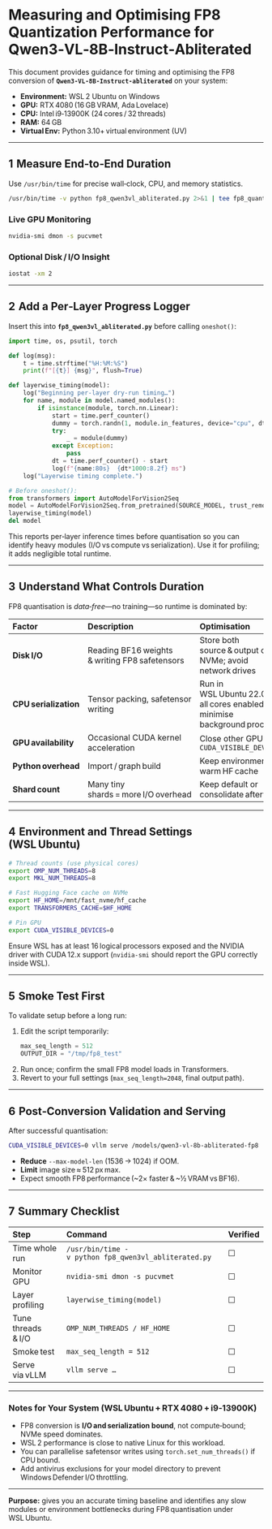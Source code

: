 # Measuring and Optimising FP8 Quantization Performance for Qwen3‑VL‑8B‑Instruct‑Abliterated

This document provides guidance for timing and optimising the FP8 conversion of **`Qwen3‑VL‑8B‑Instruct‑abliterated`** on your system:

- **Environment:** WSL 2 Ubuntu on Windows
- **GPU:** RTX 4080 (16 GB VRAM, Ada Lovelace)
- **CPU:** Intel i9‑13900K (24 cores / 32 threads)
- **RAM:** 64 GB
- **Virtual Env:** Python 3.10+ virtual environment (UV)

---

## 1  Measure End‑to‑End Duration

Use `/usr/bin/time` for precise wall‑clock, CPU, and memory statistics.

```bash
/usr/bin/time -v python fp8_qwen3vl_abliterated.py 2>&1 | tee fp8_quant.log
```

### Live GPU Monitoring
```bash
nvidia-smi dmon -s pucvmet
```

### Optional Disk / I/O Insight
```bash
iostat -xm 2
```

---

## 2  Add a Per‑Layer Progress Logger

Insert this into **`fp8_qwen3vl_abliterated.py`** before calling `oneshot()`:

```python
import time, os, psutil, torch

def log(msg):
    t = time.strftime("%H:%M:%S")
    print(f"[{t}] {msg}", flush=True)

def layerwise_timing(model):
    log("Beginning per‑layer dry‑run timing…")
    for name, module in model.named_modules():
        if isinstance(module, torch.nn.Linear):
            start = time.perf_counter()
            dummy = torch.randn(1, module.in_features, device="cpu", dtype=torch.float32)
            try:
                _ = module(dummy)
            except Exception:
                pass
            dt = time.perf_counter() - start
            log(f"{name:80s}  {dt*1000:8.2f} ms")
    log("Layerwise timing complete.")

# Before oneshot():
from transformers import AutoModelForVision2Seq
model = AutoModelForVision2Seq.from_pretrained(SOURCE_MODEL, trust_remote_code=True)
layerwise_timing(model)
del model
```

This reports per‑layer inference times before quantisation so you can identify heavy modules (I/O vs compute vs serialization).
Use it for profiling; it adds negligible total runtime.

---

## 3  Understand What Controls Duration

FP8 quantisation is *data‑free*—no training—so runtime is dominated by:

| Factor | Description | Optimisation |
|:-------|:-------------|:--------------|
| **Disk I/O** | Reading BF16 weights & writing FP8 safetensors | Store both source & output on NVMe; avoid network drives |
| **CPU serialization** | Tensor packing, safetensor writing | Run in WSL Ubuntu 22.04+ with all cores enabled; minimise background processes |
| **GPU availability** | Occasional CUDA kernel acceleration | Close other GPU jobs; `CUDA_VISIBLE_DEVICES=0` |
| **Python overhead** | Import / graph build | Keep environment lean; warm HF cache |
| **Shard count** | Many tiny shards = more I/O overhead | Keep default or consolidate afterwards |

---

## 4  Environment and Thread Settings (WSL Ubuntu)

```bash
# Thread counts (use physical cores)
export OMP_NUM_THREADS=8
export MKL_NUM_THREADS=8

# Fast Hugging Face cache on NVMe
export HF_HOME=/mnt/fast_nvme/hf_cache
export TRANSFORMERS_CACHE=$HF_HOME

# Pin GPU
export CUDA_VISIBLE_DEVICES=0
```

Ensure WSL has at least 16 logical processors exposed and the NVIDIA driver with CUDA 12.x support (`nvidia-smi` should report the GPU correctly inside WSL).

---

## 5  Smoke Test First

To validate setup before a long run:

1. Edit the script temporarily:
   ```python
   max_seq_length = 512
   OUTPUT_DIR = "/tmp/fp8_test"
   ```
2. Run once; confirm the small FP8 model loads in Transformers.
3. Revert to your full settings (`max_seq_length=2048`, final output path).

---

## 6  Post‑Conversion Validation and Serving

After successful quantisation:

```bash
CUDA_VISIBLE_DEVICES=0 vllm serve /models/qwen3-vl-8b-abliterated-fp8   --trust-remote-code   --max-model-len 2048   --max-num-seqs 1   --gpu-memory-utilization 0.92
```

- **Reduce** `--max-model-len` (1536 → 1024) if OOM.
- **Limit** image size ≈ 512 px max.
- Expect smooth FP8 performance (~2× faster & ~½ VRAM vs BF16).

---

## 7  Summary Checklist

| Step | Command | Verified |
|:-----|:---------|:---------|
| Time whole run | `/usr/bin/time -v python fp8_qwen3vl_abliterated.py` | ☐ |
| Monitor GPU | `nvidia‑smi dmon ‑s pucvmet` | ☐ |
| Layer profiling | `layerwise_timing(model)` | ☐ |
| Tune threads & I/O | `OMP_NUM_THREADS / HF_HOME` | ☐ |
| Smoke test | `max_seq_length = 512` | ☐ |
| Serve via vLLM | `vllm serve …` | ☐ |

---

### Notes for Your System (WSL Ubuntu + RTX 4080 + i9‑13900K)

- FP8 conversion is **I/O and serialization bound**, not compute‑bound; NVMe speed dominates.
- WSL 2 performance is close to native Linux for this workload.
- You can parallelise safetensor writes using `torch.set_num_threads()` if CPU bound.
- Add antivirus exclusions for your model directory to prevent Windows Defender I/O throttling.

---

**Purpose:** gives you an accurate timing baseline and identifies any slow modules or environment bottlenecks during FP8 quantisation under WSL Ubuntu.
